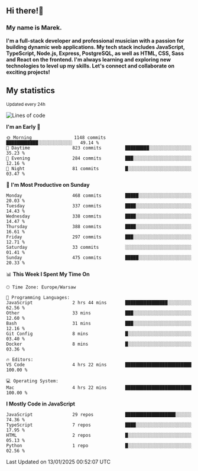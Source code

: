 ## Hi there!👋 ##
### My name is Marek. ###

**I'm a full-stack developer and professional musician with a passion for building dynamic web applications. My tech stack includes JavaScript, TypeScript, Node.js, Express, PostgreSQL, as well as HTML, CSS, Sass and React on the frontend. I'm always learning and exploring new technologies to level up my skills. Let's connect and collaborate on exciting projects!**

## My statistics ##
<sub>Updated every 24h</sub>
<!--START_SECTION:waka-->
![Lines of code](https://img.shields.io/badge/From%20Hello%20World%20I%27ve%20Written-86.4%20thousand%20lines%20of%20code-blue)

**I'm an Early 🐤** 

```text
🌞 Morning                1148 commits        ████████████░░░░░░░░░░░░░   49.14 % 
🌆 Daytime                823 commits         █████████░░░░░░░░░░░░░░░░   35.23 % 
🌃 Evening                284 commits         ███░░░░░░░░░░░░░░░░░░░░░░   12.16 % 
🌙 Night                  81 commits          █░░░░░░░░░░░░░░░░░░░░░░░░   03.47 % 
```
📅 **I'm Most Productive on Sunday** 

```text
Monday                   468 commits         █████░░░░░░░░░░░░░░░░░░░░   20.03 % 
Tuesday                  337 commits         ████░░░░░░░░░░░░░░░░░░░░░   14.43 % 
Wednesday                338 commits         ████░░░░░░░░░░░░░░░░░░░░░   14.47 % 
Thursday                 388 commits         ████░░░░░░░░░░░░░░░░░░░░░   16.61 % 
Friday                   297 commits         ███░░░░░░░░░░░░░░░░░░░░░░   12.71 % 
Saturday                 33 commits          ░░░░░░░░░░░░░░░░░░░░░░░░░   01.41 % 
Sunday                   475 commits         █████░░░░░░░░░░░░░░░░░░░░   20.33 % 
```


📊 **This Week I Spent My Time On** 

```text
🕑︎ Time Zone: Europe/Warsaw

💬 Programming Languages: 
JavaScript               2 hrs 44 mins       ████████████████░░░░░░░░░   62.56 % 
Other                    33 mins             ███░░░░░░░░░░░░░░░░░░░░░░   12.60 % 
Bash                     31 mins             ███░░░░░░░░░░░░░░░░░░░░░░   12.16 % 
Git Config               8 mins              █░░░░░░░░░░░░░░░░░░░░░░░░   03.40 % 
Docker                   8 mins              █░░░░░░░░░░░░░░░░░░░░░░░░   03.36 % 

🔥 Editors: 
VS Code                  4 hrs 22 mins       █████████████████████████   100.00 % 

💻 Operating System: 
Mac                      4 hrs 22 mins       █████████████████████████   100.00 % 
```

**I Mostly Code in JavaScript** 

```text
JavaScript               29 repos            ███████████████████░░░░░░   74.36 % 
TypeScript               7 repos             ████░░░░░░░░░░░░░░░░░░░░░   17.95 % 
HTML                     2 repos             █░░░░░░░░░░░░░░░░░░░░░░░░   05.13 % 
Python                   1 repo              █░░░░░░░░░░░░░░░░░░░░░░░░   02.56 % 
```




 Last Updated on 13/01/2025 00:52:07 UTC
<!--END_SECTION:waka-->

<!--
**MarekSax/MarekSax** is a ✨ _special_ ✨ repository because its `README.md` (this file) appears on your GitHub profile.

Here are some ideas to get you started:

- 🔭 I’m currently working on ...
- 🌱 I’m currently learning ...
- 👯 I’m looking to collaborate on ...
- 🤔 I’m looking for help with ...
- 💬 Ask me about ...
- 📫 How to reach me: ...
- 😄 Pronouns: ...
- ⚡ Fun fact: ...
-->
